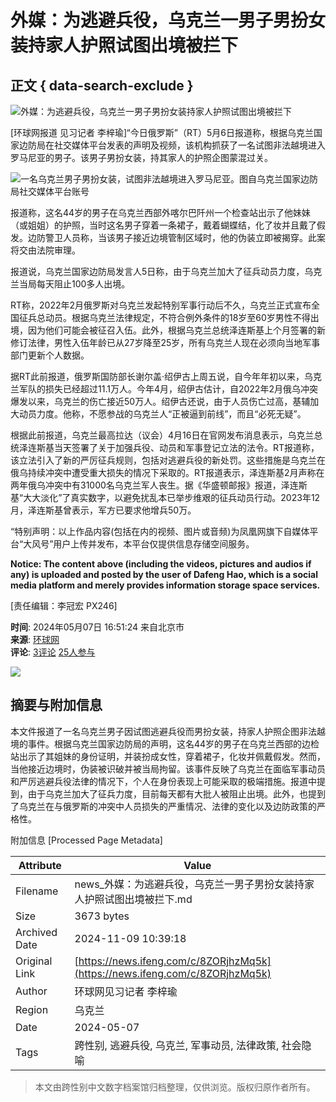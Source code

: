 # 外媒：为逃避兵役，乌克兰一男子男扮女装持家人护照试图出境被拦下

## 正文 { data-search-exclude }


![外媒：为逃避兵役，乌克兰一男子男扮女装持家人护照试图出境被拦下](https://d.ifengimg.com/w121_h75_q90/x0.ifengimg.com/res/2024/A3E7175BA947CB7718808E34C7A8D74834B83EFC_size291_w246_h302.png)

[环球网报道 见习记者 李梓瑜]“今日俄罗斯”（RT）5月6日报道称，根据乌克兰国家边防局在社交媒体平台发表的声明及视频，该机构抓获了一名试图非法越境进入罗马尼亚的男子。该男子男扮女装，持其家人的护照企图蒙混过关。

![一名乌克兰男子男扮女装，试图非法越境进入罗马尼亚。图自乌克兰国家边防局社交媒体平台账号](https://x0.ifengimg.com/res/2024/A3E7175BA947CB7718808E34C7A8D74834B83EFC_size291_w246_h302.png)

报道称，这名44岁的男子在乌克兰西部外喀尔巴阡州一个检查站出示了他妹妹（或姐姐）的护照，当时这名男子穿着一条裙子，戴着蝴蝶结，化了妆并且戴了假发。边防警卫人员称，当该男子接近边境管制区域时，他的伪装立即被揭穿。此案将交由法院审理。

报道说，乌克兰国家边防局发言人5日称，由于乌克兰加大了征兵动员力度，乌克兰当局每天阻止100多人出境。

RT称，2022年2月俄罗斯对乌克兰发起特别军事行动后不久，乌克兰正式宣布全国征兵总动员。根据乌克兰法律规定，不符合例外条件的18岁至60岁男性不得出境，因为他们可能会被征召入伍。此外，根据乌克兰总统泽连斯基上个月签署的新修订法律，男性入伍年龄已从27岁降至25岁，所有乌克兰人现在必须向当地军事部门更新个人数据。

据RT此前报道，俄罗斯国防部长谢尔盖·绍伊古上周五说，自今年年初以来，乌克兰军队的损失已经超过11.1万人。今年4月，绍伊古估计，自2022年2月俄乌冲突爆发以来，乌克兰的伤亡接近50万人。绍伊古还说，由于人员伤亡过高，基辅加大动员力度。他称，不愿参战的乌克兰人“正被逼到前线”，而且“必死无疑”。

根据此前报道，乌克兰最高拉达（议会）4月16日在官网发布消息表示，乌克兰总统泽连斯基当天签署了关于加强兵役、动员和军事登记立法的法令。RT报道称，该立法引入了新的严厉征兵规则，包括对逃避兵役的新处罚。这些措施是乌克兰在俄乌持续冲突中遭受重大损失的情况下采取的。RT报道表示，泽连斯基2月声称在两年俄乌冲突中有31000名乌克兰军人丧生。据《华盛顿邮报》报道，泽连斯基“大大淡化”了真实数字，以避免扰乱本已举步维艰的征兵动员行动。2023年12月，泽连斯基曾表示，军方已要求他增兵50万。

“特别声明：以上作品内容(包括在内的视频、图片或音频)为凤凰网旗下自媒体平台“大风号”用户上传并发布，本平台仅提供信息存储空间服务。

**Notice: The content above (including the videos, pictures and audios if any) is uploaded and posted by the user of Dafeng Hao, which is a social media platform and merely provides information storage space services.**

\[责任编辑：李冠宏 PX246\]

**时间**: 2024年05月07日 16:51:24 来自北京市  
**来源**: [环球网](https://ishare.ifeng.com/mediaShare/home/767468/media)  
**评论**: [3评论](https://gentie.ifeng.com/c/comment/8ZORjhzMq5k) [25人参与](https://gentie.ifeng.com/c/comment/8ZORjhzMq5k)  

![](http://x0.ifengimg.com/feprod/c/2023_6_5/18_8_26/ad-logo.png)

## 摘要与附加信息

<!-- tcd_abstract -->
本文件报道了一名乌克兰男子因试图逃避兵役而男扮女装，持家人护照企图非法越境的事件。根据乌克兰国家边防局的声明，这名44岁的男子在乌克兰西部的边检站出示了其姐妹的身份证明，并装扮成女性，穿着裙子，化妆并佩戴假发。然而，当他接近边境时，伪装被识破并被当局拘留。该事件反映了乌克兰在面临军事动员和严厉逃避兵役法律的情况下，个人在身份表现上可能采取的极端措施。报道中提到，由于乌克兰加大了征兵力度，目前每天都有大批人被阻止出境。此外，也提到了乌克兰在与俄罗斯的冲突中人员损失的严重情况、法律的变化以及边防政策的严格性。
<!-- tcd_abstract_end -->

附加信息 [Processed Page Metadata]

| Attribute       | Value                                  |
|-----------------|----------------------------------------|
| Filename        | news_外媒：为逃避兵役，乌克兰一男子男扮女装持家人护照试图出境被拦下.md                             |
| Size            | 3673 bytes                           |
| Archived Date   | 2024-11-09 10:39:18                             |
| Original Link   | [https://news.ifeng.com/c/8ZORjhzMq5k](https://news.ifeng.com/c/8ZORjhzMq5k)                       |
| Author          | 环球网见习记者 李梓瑜                               |
| Region          | 乌克兰                               |
| Date            | 2024-05-07                                 |
| Tags            | 跨性别, 逃避兵役, 乌克兰, 军事动员, 法律政策, 社会隐喻                                 |
>
> 本文由跨性别中文数字档案馆归档整理，仅供浏览。版权归原作者所有。
>